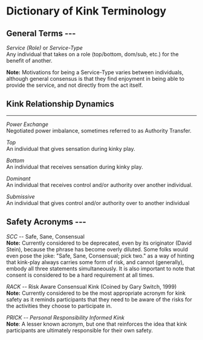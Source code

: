 # Dictionary of Kink Terminology

## General Terms ---

*Service (Role)* or *Service-Type*  
Any individual that takes on a role (top/bottom, dom/sub, etc.) for the benefit of another.

**Note:** Motivations for being a Service-Type varies between individuals, although general consensus is that they find enjoyment in being able to provide the service, and not directly from the act itself.

## Kink Relationship Dynamics

---

*Power Exchange*  
Negotiated power imbalance, sometimes referred to as Authority Transfer.

*Top*  
An individual that gives sensation during kinky play.

*Bottom*  
An individual that receives sensation during kinky play.

*Dominant*  
An individual that receives control and/or authority over another individual.

*Submissive*  
An individual that gives control and/or authority over to another individual

## Safety Acronyms ---

*SCC* \-- Safe, Sane, Consensual  
**Note:** Currently considered to be deprecated, even by its originator (David Stein), because the phrase has become overly diluted. Some folks would even pose the joke: "Safe, Sane, Consensual; pick two." as a way of hinting that kink-play always carries some form of risk, and cannot (generally), embody all three statements simultaneously. It is also important to note that consent is considered to be a hard requirement at all times.

*RACK \--* Risk Aware Consensual Kink (Coined by Gary Switch, 1999\)  
**Note:** Currently considered to be the most appropriate acronym for kink safety as it reminds participants that they need to be aware of the risks for the activities they choose to participate in.

*PRICK \-- Personal Responsibility Informed Kink*  
**Note**: A lesser known acronym, but one that reinforces the idea that kink participants are ultimately responsible for their own safety.